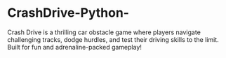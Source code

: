 # CrashDrive-Python-
Crash Drive is a thrilling car obstacle game where players navigate challenging tracks, dodge hurdles, and test their driving skills to the limit. Built for fun and adrenaline-packed gameplay!
